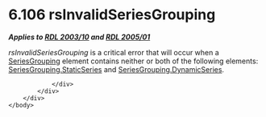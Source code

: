 <html dir="LTR" xmlns:mshelp="http://msdn.microsoft.com/mshelp" xmlns:ddue="http://ddue.schemas.microsoft.com/authoring/2003/5" xmlns:xlink="http://www.w3.org/1999/xlink" xmlns:tool="http://www.microsoft.com/tooltip">
    <head>
        <meta http-equiv="Content-Type" content="text/html; CHARSET=utf-8"></meta>
        <meta name="save" content="history"></meta>
        <title>6.106 rsInvalidSeriesGrouping</title>
        <xml>
            <mshelp:toctitle title="6.106 rsInvalidSeriesGrouping"></mshelp:toctitle>
            <mshelp:rltitle title="[MS-RDL]: rsInvalidSeriesGrouping"></mshelp:rltitle>
            <mshelp:keyword index="A" term="594f57bf-272d-44bf-8fce-87b575f49ca1"></mshelp:keyword>
            <mshelp:attr name="DCSext.ContentType" value="open specification"></mshelp:attr>
            <mshelp:attr name="AssetID" value="594f57bf-272d-44bf-8fce-87b575f49ca1"></mshelp:attr>
            <mshelp:attr name="TopicType" value="kbRef"></mshelp:attr>
            <mshelp:attr name="DCSext.Title" value="[MS-RDL]: rsInvalidSeriesGrouping" />
        </xml>
    </head>
    <body>
        <div id="header">
            <h1 class="heading">6.106 rsInvalidSeriesGrouping</h1>
        </div>
        <div id="mainSection">
            <div id="mainBody">
                <div id="allHistory" class="saveHistory"></div>
                <div id="sectionSection0" class="section" name="collapseableSection">
                    

<p><b><i>Applies to </i></b><a href="a7e2ad00-07c8-4f6d-80ab-3ad55df7b233.html"><b><i>RDL 2003/10</i></b></a><b><i>
and </i></b><a href="3ebe2912-4958-4832-b391-cad1f5e13338.html"><b><i>RDL 2005/01</i></b></a></p>

<p><i>rsInvalidSeriesGrouping</i> is a critical error that will
occur when a <a href="85f27584-6ad1-46ad-8dce-52cf7851c73f.html">SeriesGrouping</a>
element contains neither or both of the following elements: <a href="7f10e960-f96e-45da-b325-deb64c190f04.html">SeriesGrouping.StaticSeries</a>
and <a href="93617c5a-8c54-4f3f-8a74-2265c33c77da.html">SeriesGrouping.DynamicSeries</a>.</p>


                </div>
            </div>
        </div>
    </body>
</html>